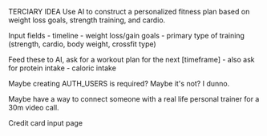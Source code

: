TERCIARY IDEA
Use AI to construct a personalized fitness plan based on weight loss goals, strength training, and cardio.

Input fields
        - timeline
        - weight loss/gain goals
        - primary type of training (strength, cardio, body weight, crossfit type)

Feed these to AI, ask for a workout plan for the next [timeframe]
        - also ask for protein intake
        - caloric intake

Maybe creating AUTH_USERS is required?  Maybe it's not?  I dunno.  

Maybe have a way to connect someone with a real life personal trainer for a 30m video call.  

Credit card input page